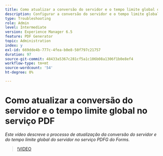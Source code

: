 ```yaml
---
title: Como atualizar a conversão do servidor e o tempo limite global do servidor no serviço PDFG
description: Configurar a conversão do servidor e o tempo limite global do servidor para o PDF Generator
type: Troubleshooting
role: Admin
level: Intermediate
version: Experience Manager 6.5
feature: PDF Generator
topic: Administration
index: y
exl-id: 669dde4b-777c-4fea-b0e8-50f797c21757
duration: 97
source-git-commit: 48433a5367c281cf5a1c106b08a1306f1b0e8ef4
workflow-type: tm+mt
source-wordcount: '54'
ht-degree: 0%

---
```


# Como atualizar a conversão do servidor e o tempo limite global no serviço PDF

*Este vídeo descreve o processo de atualização da conversão do servidor e do tempo limite global do servidor no serviço PDFG do Forms.*

>[!VIDEO](https://video.tv.adobe.com/v/335514?quality=12&learn=on)
